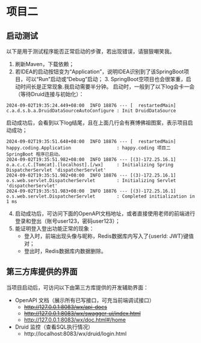 # 项目二

## 启动测试

以下是用于测试程序能否正常启动的步骤，若出现错误，请狠狠嘲笑我。

1. 刷新Maven，下载依赖；
2. 若IDEA的启动按钮变为“Application”，说明IDEA识别到了该SpringBoot项目，可以“Run”启动或“Debug”启动；
   3. SpringBoot空项目也会很笨重，启动时间长是正常现象.我启动需要半分钟。
   启动时，一般到了以下log会卡一会（等待Druid连接与初始化）：
  ```
  2024-09-02T19:35:24.449+08:00  INFO 18876 --- [  restartedMain] c.a.d.s.b.a.DruidDataSourceAutoConfigure : Init DruidDataSource
  ```
  启动成功后，会看到以下log结尾，且在上面几行会有赛博佛祖图案，表示项目启动成功；
  ```
  2024-09-02T19:35:51.648+08:00  INFO 18876 --- [  restartedMain] happy.coding.Application                 : happy.coding 项目二 SpringBoot 程序已启动。
  2024-09-02T19:35:51.982+08:00  INFO 18876 --- [(3)-172.25.16.1] o.a.c.c.C.[Tomcat].[localhost].[/wx]     : Initializing Spring DispatcherServlet 'dispatcherServlet'
  2024-09-02T19:35:51.982+08:00  INFO 18876 --- [(3)-172.25.16.1] o.s.web.servlet.DispatcherServlet        : Initializing Servlet 'dispatcherServlet'
  2024-09-02T19:35:51.983+08:00  INFO 18876 --- [(3)-172.25.16.1] o.s.web.servlet.DispatcherServlet        : Completed initialization in 1 ms
  ```
4. 启动成功后，可访问下面的OpenAPI文档地址，或者直接使用老师的前端进行登录和登出（账号user123，密码user123）；
5. 能证明登入登出功能正常的现象：
   - 登入时，前端出现头像与昵称，Redis数据库内写入了{userId: JWT}键值对；
   - 登出时，Redis数据库内数据删除。

## 第三方库提供的界面

当项目启动后，可访问以下由第三方库提供的开发辅助界面：
- OpenAPI 文档（展示所有已写接口，可充当前端调试接口）
  - ~~http://127.0.0.1:8083/wx/api-docs~~
  - ~~http://127.0.0.1:8083/wx/swagger-ui/index.html~~
  - http://127.0.0.1:8083/wx/doc.html#/home
- Druid 监控（查看SQL执行情况）
  - http://localhost:8083/wx/druid/login.html

## 
